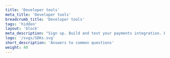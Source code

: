 ```yaml
---
title: 'Developer tools'
meta_title: 'Developer tools'
breadcrumb_title: 'Developer tools'
tags: 'hidden'
layout: 'block'
meta_description: "Sign up. Build and test your payments integration. Explore our products and services. Use our API Reference, SDKs, and wrappers. Get support."
logo: '/svgs/SDKs.svg'
short_description: 'Answers to common questions'
weight: 40
---
```


